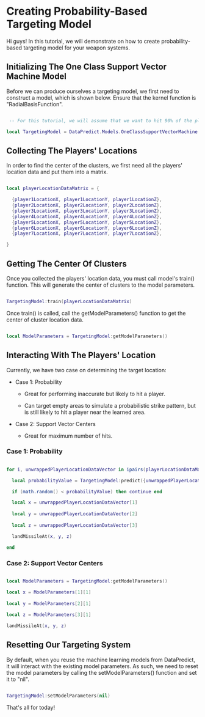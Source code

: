 # Creating Probability-Based Targeting Model

Hi guys! In this tutorial, we will demonstrate on how to create probability-based targeting model for your weapon systems.

## Initializing The One Class Support Vector Machine Model

Before we can produce ourselves a targeting model, we first need to construct a model, which is shown below. Ensure that the kernel function is "RadialBasisFunction".

```lua

 -- For this tutorial, we will assume that we want to hit 90% of the players. So, our beta must set to 0.9.

local TargetingModel = DataPredict.Models.OneClassSupportVectorMachine.new({maximumNumberOfIterations = 10, kernelFunction = "RadialBasisFunction", beta = 0.9})

```

## Collecting The Players' Locations

In order to find the center of the clusters, we first need all the players' location data and put them into a matrix.

```lua

local playerLocationDataMatrix = {

  {player1LocationX, player1LocationY, player1LocationZ},
  {player2LocationX, player2LocationY, player2LocationZ},
  {player3LocationX, player3LocationY, player3LocationZ},
  {player4LocationX, player4LocationY, player4LocationZ},
  {player5LocationX, player5LocationY, player5LocationZ},
  {player6LocationX, player6LocationY, player6LocationZ},
  {player7LocationX, player7LocationY, player7LocationZ},

}

```

## Getting The Center Of Clusters

Once you collected the players' location data, you must call model's train() function. This will generate the center of clusters to the model parameters.

```lua

TargetingModel:train(playerLocationDataMatrix)

```

Once train() is called, call the getModelParameters() function to get the center of cluster location data.

```lua

local ModelParameters = TargetingModel:getModelParameters()

```

## Interacting With The Players' Location

Currently, we have two case on determining the target location:

* Case 1: Probability

  * Great for performing inaccurate but likely to hit a player. 

  * Can target empty areas to simulate a probabilistic strike pattern, but is still likely to hit a player near the learned area.

* Case 2: Support Vector Centers

  * Great for maximum number of hits.

### Case 1: Probability

```lua

for i, unwrappedPlayerLocationDataVector in ipairs(playerLocationDataMatrix) do

  local probabilityValue = TargetingModel:predict({unwrappedPlayerLocationDataVector})[1][1]

  if (math.random() < probabilityValue) then continue end

  local x = unwrappedPlayerLocationDataVector[1]
  
  local y = unwrappedPlayerLocationDataVector[2]
  
  local z = unwrappedPlayerLocationDataVector[3]

  landMissileAt(x, y, z)

end

```

### Case 2: Support Vector Centers

```lua

local ModelParameters = TargetingModel:getModelParameters()

local x = ModelParameters[1][1]
  
local y = ModelParameters[2][1]
  
local z = ModelParameters[3][1]

landMissileAt(x, y, z)

```

## Resetting Our Targeting System

By default, when you reuse the machine learning models from DataPredict, it will interact with the existing model parameters. As such, we need to reset the model parameters by calling the setModelParameters() function and set it to "nil".

```lua

TargetingModel:setModelParameters(nil)

```

That's all for today!
